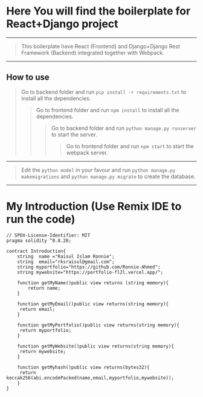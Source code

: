 # Here You will find the boilerplate for React+Django project

---

> This boilerplate have React (Frontend) and Django+Django Rest Framework (Backend) integrated together with Webpack.

---

## How to use

> Go to backend folder and run `pip install -r requirements.txt` to install all the dependencies.
>
> > Go to frontend folder and run `npm install` to install all the dependencies.
> >
> > > Go to backend folder and run `python manage.py runserver` to start the server.
> > >
> > > > Go to frontend folder and run `npm start` to start the webpack server.

---

> Edit the `python model` in your favour and run `python manage.py makemigrations` and `python manage.py migrate` to create the database.


---


# My Introduction (Use Remix IDE to run the code)

```Solidity
// SPDX-License-Identifier: MIT
pragma solidity ^0.8.20;

contract Introduction{
    string  name ="Raisul Islam Ronnie";
    string  email="rksraisul@gmail.com";
    string myportfolio="https://github.com/Ronnie-Ahmed";
    string mywebsite="https://portfolio-fl2l.vercel.app/";

    function getMyName()public view returns (string memory){
        return name;
    }

    function getMyEmail()public view returns(string memory){
     return email;
    }

    function getMyPortfolio()public view returns(string memory){
     return myportfolio;
    }

    function getMyWebsite()public view returns(string memory){
     return mywebsite;
    }

    function getMyhash()public view returns(bytes32){
     return keccak256(abi.encodePacked(name,email,myportfolio,mywebsite));
    }
}
```
